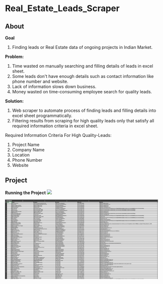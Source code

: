 # Real_Estate_Leads_Scraper

<H2>About</H2>

**Goal**
1) Finding leads or Real Estate data of ongoing projects in Indian Market. 

**Problem:** 
1) Time wasted on manually searching and filling details of leads in excel sheet.
2) Some leads don't have enough details such as contact information like phone number and website.
3) Lack of information slows down business.
4) Money wasted on time-consuming employee search for quality leads.

**Solution:**
1) Web scraper to automate process of finding leads and filling details into excel sheet programmatically.
2) Filtering results from scraping for high quality leads only that satisfy all required information criteria in excel sheet.

Required Information Criteria For High Quality-Leads:
1) Project Name
2) Company Name
3) Location
4) Phone Number
5) Website 

<H2>Project</H2>

**Running the Project**
<a href="https://asciinema.org/a/291902?autoplay=1"><img src="https://asciinema.org/a/291902.png" width="836"/></a>

![](images/output_img.png?raw=true)
